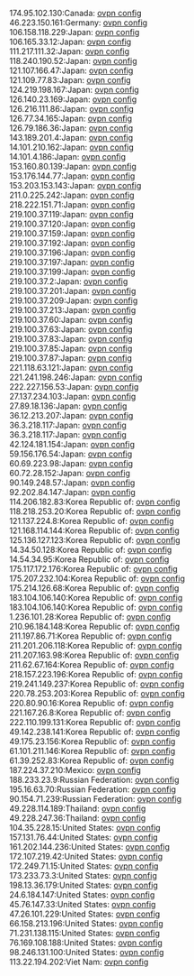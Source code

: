 174.95.102.130:Canada: [ovpn config](vpn/174_95_102_130.ovpn)  
46.223.150.161:Germany: [ovpn config](vpn/46_223_150_161.ovpn)  
106.158.118.229:Japan: [ovpn config](vpn/106_158_118_229.ovpn)  
106.165.33.12:Japan: [ovpn config](vpn/106_165_33_12.ovpn)  
111.217.111.32:Japan: [ovpn config](vpn/111_217_111_32.ovpn)  
118.240.190.52:Japan: [ovpn config](vpn/118_240_190_52.ovpn)  
121.107.166.47:Japan: [ovpn config](vpn/121_107_166_47.ovpn)  
121.109.77.83:Japan: [ovpn config](vpn/121_109_77_83.ovpn)  
124.219.198.167:Japan: [ovpn config](vpn/124_219_198_167.ovpn)  
126.140.23.169:Japan: [ovpn config](vpn/126_140_23_169.ovpn)  
126.216.111.86:Japan: [ovpn config](vpn/126_216_111_86.ovpn)  
126.77.34.165:Japan: [ovpn config](vpn/126_77_34_165.ovpn)  
126.79.186.36:Japan: [ovpn config](vpn/126_79_186_36.ovpn)  
143.189.201.4:Japan: [ovpn config](vpn/143_189_201_4.ovpn)  
14.101.210.162:Japan: [ovpn config](vpn/14_101_210_162.ovpn)  
14.101.4.186:Japan: [ovpn config](vpn/14_101_4_186.ovpn)  
153.160.80.139:Japan: [ovpn config](vpn/153_160_80_139.ovpn)  
153.176.144.77:Japan: [ovpn config](vpn/153_176_144_77.ovpn)  
153.203.153.143:Japan: [ovpn config](vpn/153_203_153_143.ovpn)  
211.0.225.242:Japan: [ovpn config](vpn/211_0_225_242.ovpn)  
218.222.151.71:Japan: [ovpn config](vpn/218_222_151_71.ovpn)  
219.100.37.119:Japan: [ovpn config](vpn/219_100_37_119.ovpn)  
219.100.37.120:Japan: [ovpn config](vpn/219_100_37_120.ovpn)  
219.100.37.159:Japan: [ovpn config](vpn/219_100_37_159.ovpn)  
219.100.37.192:Japan: [ovpn config](vpn/219_100_37_192.ovpn)  
219.100.37.196:Japan: [ovpn config](vpn/219_100_37_196.ovpn)  
219.100.37.197:Japan: [ovpn config](vpn/219_100_37_197.ovpn)  
219.100.37.199:Japan: [ovpn config](vpn/219_100_37_199.ovpn)  
219.100.37.2:Japan: [ovpn config](vpn/219_100_37_2.ovpn)  
219.100.37.201:Japan: [ovpn config](vpn/219_100_37_201.ovpn)  
219.100.37.209:Japan: [ovpn config](vpn/219_100_37_209.ovpn)  
219.100.37.213:Japan: [ovpn config](vpn/219_100_37_213.ovpn)  
219.100.37.60:Japan: [ovpn config](vpn/219_100_37_60.ovpn)  
219.100.37.63:Japan: [ovpn config](vpn/219_100_37_63.ovpn)  
219.100.37.83:Japan: [ovpn config](vpn/219_100_37_83.ovpn)  
219.100.37.85:Japan: [ovpn config](vpn/219_100_37_85.ovpn)  
219.100.37.87:Japan: [ovpn config](vpn/219_100_37_87.ovpn)  
221.118.63.121:Japan: [ovpn config](vpn/221_118_63_121.ovpn)  
221.241.198.246:Japan: [ovpn config](vpn/221_241_198_246.ovpn)  
222.227.156.53:Japan: [ovpn config](vpn/222_227_156_53.ovpn)  
27.137.234.103:Japan: [ovpn config](vpn/27_137_234_103.ovpn)  
27.89.18.136:Japan: [ovpn config](vpn/27_89_18_136.ovpn)  
36.12.213.207:Japan: [ovpn config](vpn/36_12_213_207.ovpn)  
36.3.218.117:Japan: [ovpn config](vpn/36_3_218_117.ovpn)  
36.3.218.117:Japan: [ovpn config](vpn/36_3_218_117.ovpn)  
42.124.181.154:Japan: [ovpn config](vpn/42_124_181_154.ovpn)  
59.156.176.54:Japan: [ovpn config](vpn/59_156_176_54.ovpn)  
60.69.223.98:Japan: [ovpn config](vpn/60_69_223_98.ovpn)  
60.72.28.152:Japan: [ovpn config](vpn/60_72_28_152.ovpn)  
90.149.248.57:Japan: [ovpn config](vpn/90_149_248_57.ovpn)  
92.202.84.147:Japan: [ovpn config](vpn/92_202_84_147.ovpn)  
114.206.182.83:Korea Republic of: [ovpn config](vpn/114_206_182_83.ovpn)  
118.218.253.20:Korea Republic of: [ovpn config](vpn/118_218_253_20.ovpn)  
121.137.224.8:Korea Republic of: [ovpn config](vpn/121_137_224_8.ovpn)  
121.168.114.144:Korea Republic of: [ovpn config](vpn/121_168_114_144.ovpn)  
125.136.127.123:Korea Republic of: [ovpn config](vpn/125_136_127_123.ovpn)  
14.34.50.128:Korea Republic of: [ovpn config](vpn/14_34_50_128.ovpn)  
14.54.34.95:Korea Republic of: [ovpn config](vpn/14_54_34_95.ovpn)  
175.117.172.176:Korea Republic of: [ovpn config](vpn/175_117_172_176.ovpn)  
175.207.232.104:Korea Republic of: [ovpn config](vpn/175_207_232_104.ovpn)  
175.214.126.68:Korea Republic of: [ovpn config](vpn/175_214_126_68.ovpn)  
183.104.106.140:Korea Republic of: [ovpn config](vpn/183_104_106_140.ovpn)  
183.104.106.140:Korea Republic of: [ovpn config](vpn/183_104_106_140.ovpn)  
1.236.101.28:Korea Republic of: [ovpn config](vpn/1_236_101_28.ovpn)  
210.96.184.148:Korea Republic of: [ovpn config](vpn/210_96_184_148.ovpn)  
211.197.86.71:Korea Republic of: [ovpn config](vpn/211_197_86_71.ovpn)  
211.201.206.118:Korea Republic of: [ovpn config](vpn/211_201_206_118.ovpn)  
211.207.163.98:Korea Republic of: [ovpn config](vpn/211_207_163_98.ovpn)  
211.62.67.164:Korea Republic of: [ovpn config](vpn/211_62_67_164.ovpn)  
218.157.223.196:Korea Republic of: [ovpn config](vpn/218_157_223_196.ovpn)  
219.241.149.237:Korea Republic of: [ovpn config](vpn/219_241_149_237.ovpn)  
220.78.253.203:Korea Republic of: [ovpn config](vpn/220_78_253_203.ovpn)  
220.80.90.16:Korea Republic of: [ovpn config](vpn/220_80_90_16.ovpn)  
221.167.26.8:Korea Republic of: [ovpn config](vpn/221_167_26_8.ovpn)  
222.110.199.131:Korea Republic of: [ovpn config](vpn/222_110_199_131.ovpn)  
49.142.238.141:Korea Republic of: [ovpn config](vpn/49_142_238_141.ovpn)  
49.175.23.156:Korea Republic of: [ovpn config](vpn/49_175_23_156.ovpn)  
61.101.211.146:Korea Republic of: [ovpn config](vpn/61_101_211_146.ovpn)  
61.39.252.83:Korea Republic of: [ovpn config](vpn/61_39_252_83.ovpn)  
187.224.37.210:Mexico: [ovpn config](vpn/187_224_37_210.ovpn)  
188.233.23.9:Russian Federation: [ovpn config](vpn/188_233_23_9.ovpn)  
195.16.63.70:Russian Federation: [ovpn config](vpn/195_16_63_70.ovpn)  
90.154.71.239:Russian Federation: [ovpn config](vpn/90_154_71_239.ovpn)  
49.228.114.189:Thailand: [ovpn config](vpn/49_228_114_189.ovpn)  
49.228.247.36:Thailand: [ovpn config](vpn/49_228_247_36.ovpn)  
104.35.228.15:United States: [ovpn config](vpn/104_35_228_15.ovpn)  
157.131.76.44:United States: [ovpn config](vpn/157_131_76_44.ovpn)  
161.202.144.236:United States: [ovpn config](vpn/161_202_144_236.ovpn)  
172.107.219.42:United States: [ovpn config](vpn/172_107_219_42.ovpn)  
172.249.71.15:United States: [ovpn config](vpn/172_249_71_15.ovpn)  
173.233.73.3:United States: [ovpn config](vpn/173_233_73_3.ovpn)  
198.13.36.179:United States: [ovpn config](vpn/198_13_36_179.ovpn)  
24.6.184.147:United States: [ovpn config](vpn/24_6_184_147.ovpn)  
45.76.147.33:United States: [ovpn config](vpn/45_76_147_33.ovpn)  
47.26.101.229:United States: [ovpn config](vpn/47_26_101_229.ovpn)  
66.158.213.196:United States: [ovpn config](vpn/66_158_213_196.ovpn)  
71.231.138.115:United States: [ovpn config](vpn/71_231_138_115.ovpn)  
76.169.108.188:United States: [ovpn config](vpn/76_169_108_188.ovpn)  
98.246.131.100:United States: [ovpn config](vpn/98_246_131_100.ovpn)  
113.22.194.202:Viet Nam: [ovpn config](vpn/113_22_194_202.ovpn)  
